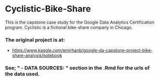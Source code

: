 # Cyclistic-Bike-Share
This is the capstone case study for the Google Data Analytics Certification program. Cyclistic is a fictional bike-share company in Chicago. 


### The original project is at: 
  * https://www.kaggle.com/emirhanb/google-da-capstone-project-bike-share-analysis/notebook

### See; " - DATA SOURCES: " section in the .Rmd for the urls of the data used. 


